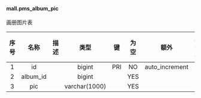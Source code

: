 #### mall.pms_album_pic 
画册图片表

| 序号 | 名称 | 描述 | 类型 | 键 | 为空 | 额外 | 默认值 |
| :--: | :--: | :--: | :--: | :--: | :--: | :--: | :--: |
| 1 | id |  | bigint | PRI | NO | auto_increment |  |
| 2 | album_id |  | bigint |  | YES |  |  |
| 3 | pic |  | varchar(1000) |  | YES |  |  |
